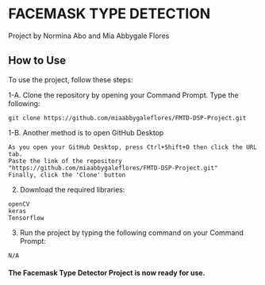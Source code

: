 # FACEMASK TYPE DETECTION
Project by Normina Abo and Mia Abbygale Flores

## How to Use

To use the project, follow these steps:

1-A. Clone the repository by opening your Command Prompt. Type the following:

```
git clone https://github.com/miaabbygaleflores/FMTD-DSP-Project.git
```
1-B. Another method is to open GitHub Desktop

```
As you open your GitHub Desktop, press Ctrl+Shift+O then click the URL tab.
Paste the link of the repository "https://github.com/miaabbygaleflores/FMTD-DSP-Project.git"
Finally, click the 'Clone' button
```

2. Download the required libraries: 

```
openCV
keras
Tensorflow
```

3. Run the project by typing the following command on your Command Prompt:

```
N/A
```

#### The Facemask Type Detector Project is now ready for use.



